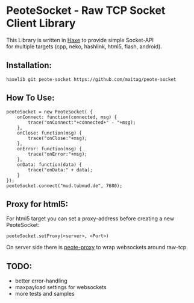 # PeoteSocket - Raw TCP Socket Client Library

This Library is written in [Haxe](http://haxe.org) to provide simple Socket-API  
for multiple targets (cpp, neko, hashlink, html5, flash, android). 

## Installation:
```
haxelib git peote-socket https://github.com/maitag/peote-socket
```


## How To Use:
```
peoteSocket = new PeoteSocket( {
	onConnect: function(connected, msg) {
		trace("onConnect:"+connected+" - "+msg);
	},
	onClose: function(msg) {
		trace("onClose:"+msg);
	},
	onError: function(msg) {
		trace("onError:"+msg);
	},
	onData: function(data) {
		trace("onData:" + data);
	}
});
peoteSocket.connect("mud.tubmud.de", 7680);
```


## Proxy for html5:

For html5 target you can set a proxy-address before creating a new PeoteSocket:
```
peoteSocket.setProxy(<server>, <Port>)
```

On server side there is [peote-proxy](https://github.com/maitag/peote-proxy) to wrap websockets around raw-tcp.  


## TODO:
- better error-handling
- maxpayload settings for websockets
- more tests and samples